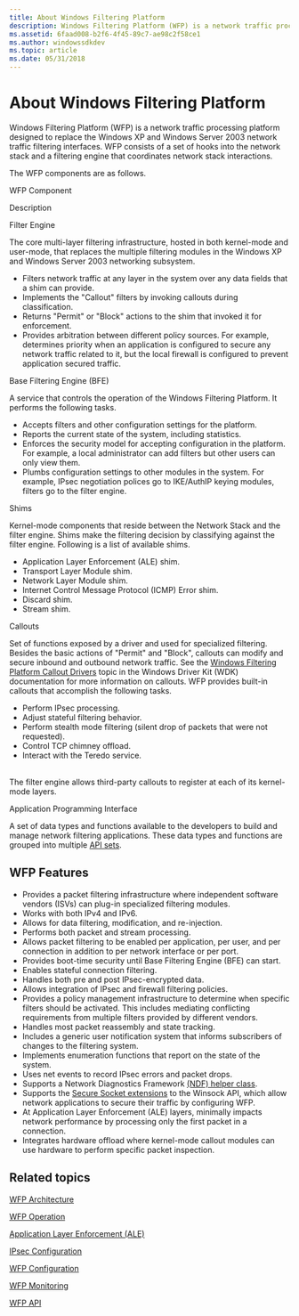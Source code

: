 ```yaml
---
title: About Windows Filtering Platform
description: Windows Filtering Platform (WFP) is a network traffic processing platform designed to replace the Windows XP and Windows Server 2003 network traffic filtering interfaces.
ms.assetid: 6faad008-b2f6-4f45-89c7-ae98c2f58ce1
ms.author: windowssdkdev
ms.topic: article
ms.date: 05/31/2018
---
```


# About Windows Filtering Platform

Windows Filtering Platform (WFP) is a network traffic processing platform designed to replace the Windows XP and Windows Server 2003 network traffic filtering interfaces. WFP consists of a set of hooks into the network stack and a filtering engine that coordinates network stack interactions.

The WFP components are as follows.

WFP Component

Description

Filter Engine

The core multi-layer filtering infrastructure, hosted in both kernel-mode and user-mode, that replaces the multiple filtering modules in the Windows XP and Windows Server 2003 networking subsystem.

-   Filters network traffic at any layer in the system over any data fields that a shim can provide.
-   Implements the "Callout" filters by invoking callouts during classification.
-   Returns "Permit" or "Block" actions to the shim that invoked it for enforcement.
-   Provides arbitration between different policy sources. For example, determines priority when an application is configured to secure any network traffic related to it, but the local firewall is configured to prevent application secured traffic.<br/>

Base Filtering Engine (BFE)

A service that controls the operation of the Windows Filtering Platform. It performs the following tasks.

-   Accepts filters and other configuration settings for the platform.
-   Reports the current state of the system, including statistics.
-   Enforces the security model for accepting configuration in the platform. For example, a local administrator can add filters but other users can only view them.<br/>
-   Plumbs configuration settings to other modules in the system. For example, IPsec negotiation polices go to IKE/AuthIP keying modules, filters go to the filter engine.<br/>

Shims

Kernel-mode components that reside between the Network Stack and the filter engine. Shims make the filtering decision by classifying against the filter engine. Following is a list of available shims.

-   Application Layer Enforcement (ALE) shim.
-   Transport Layer Module shim.
-   Network Layer Module shim.
-   Internet Control Message Protocol (ICMP) Error shim.
-   Discard shim.
-   Stream shim.

Callouts

Set of functions exposed by a driver and used for specialized filtering. Besides the basic actions of "Permit" and "Block", callouts can modify and secure inbound and outbound network traffic. See the [Windows Filtering Platform Callout Drivers](http://go.microsoft.com/fwlink/p/?linkid=95958) topic in the Windows Driver Kit (WDK) documentation for more information on callouts. WFP provides built-in callouts that accomplish the following tasks.<br/>

-   Perform IPsec processing.
-   Adjust stateful filtering behavior.
-   Perform stealth mode filtering (silent drop of packets that were not requested).
-   Control TCP chimney offload.
-   Interact with the Teredo service.

<br/> The filter engine allows third-party callouts to register at each of its kernel-mode layers.<br/>

Application Programming Interface

A set of data types and functions available to the developers to build and manage network filtering applications. These data types and functions are grouped into multiple [API sets](api-sets.md).



 

## WFP Features

-   Provides a packet filtering infrastructure where independent software vendors (ISVs) can plug-in specialized filtering modules.
-   Works with both IPv4 and IPv6.
-   Allows for data filtering, modification, and re-injection.
-   Performs both packet and stream processing.
-   Allows packet filtering to be enabled per application, per user, and per connection in addition to per network interface or per port.
-   Provides boot-time security until Base Filtering Engine (BFE) can start.
-   Enables stateful connection filtering.
-   Handles both pre and post IPsec-encrypted data.
-   Allows integration of IPsec and firewall filtering policies.
-   Provides a policy management infrastructure to determine when specific filters should be activated. This includes mediating conflicting requirements from multiple filters provided by different vendors.
-   Handles most packet reassembly and state tracking.
-   Includes a generic user notification system that informs subscribers of changes to the filtering system.
-   Implements enumeration functions that report on the state of the system.
-   Uses net events to record IPsec errors and packet drops.
-   Supports a Network Diagnostics Framework [(NDF) helper class](https://msdn.microsoft.com/library/windows/desktop/aa369845).
-   Supports the [Secure Socket extensions](https://msdn.microsoft.com/library/windows/desktop/bb394815) to the Winsock API, which allow network applications to secure their traffic by configuring WFP.
-   At Application Layer Enforcement (ALE) layers, minimally impacts network performance by processing only the first packet in a connection.
-   Integrates hardware offload where kernel-mode callout modules can use hardware to perform specific packet inspection.

## Related topics

<dl> <dt>

[WFP Architecture](windows-filtering-platform-architecture-overview.md)
</dt> <dt>

[WFP Operation](basic-operation.md)
</dt> <dt>

[Application Layer Enforcement (ALE)](application-layer-enforcement--ale-.md)
</dt> <dt>

[IPsec Configuration](ipsec-configuration.md)
</dt> <dt>

[WFP Configuration](wfp-configuration.md)
</dt> <dt>

[WFP Monitoring](wfp-monitoring.md)
</dt> <dt>

[WFP API](api-sets.md)
</dt> </dl>

 

 





